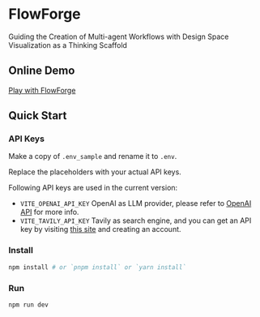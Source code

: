 <!-- ![](https://github.com/xyflow/web/blob/main/assets/codesandbox-header-ts.png?raw=true) -->

# FlowForge

Guiding the Creation of Multi-agent Workflows with Design Space Visualization as a Thinking Scaffold


## Online Demo

[Play with FlowForge](https://vis-flow-forge-demo.vercel.app)


## Quick Start

### API Keys

Make a copy of `.env_sample` and rename it to `.env`. 

Replace the placeholders with your actual API keys.

Following API keys are used in the current version:

- `VITE_OPENAI_API_KEY` OpenAI as LLM provider, please refer to [OpenAI API](https://openai.com/index/openai-api/) for more info.
- `VITE_TAVILY_API_KEY` Tavily as search engine, and you can get an API key by visiting [this site](https://app.tavily.com/sign-in) and creating an account.

### Install

```bash
npm install # or `pnpm install` or `yarn install`
```

### Run

```bash
npm run dev
```


<!-- ## Repo Rename Options

- **DivergiFlow**: reflecting diverse and branching workflow possibilities. 
- **MetaFlow**: implying the workflow building process contains meta-level abstraction (task decomposition and design pattern).
- ... -->
<!-- 
## Things to try:

- Create a new custom node inside `src/nodes/` (don't forget to export it from `src/nodes/index.ts`).
- Change how things look by [overriding some of the built-in classes](https://reactflow.dev/learn/customization/theming#overriding-built-in-classes).
- Add a layouting library to [position your nodes automatically](https://reactflow.dev/learn/layouting/layouting) -->

<!-- ## Resources

Links:

- [React Flow - Docs](https://reactflow.dev)
- [LangGraphJS - Docs](https://github.com/langchain-ai/langgraphjs) -->


<!-- - [React Flow - Discord](https://discord.com/invite/Bqt6xrs) -->

<!-- Learn:

- [React Flow – Custom Nodes](https://reactflow.dev/learn/customization/custom-nodes)
- [React Flow – Layouting](https://reactflow.dev/learn/layouting/layouting) -->
